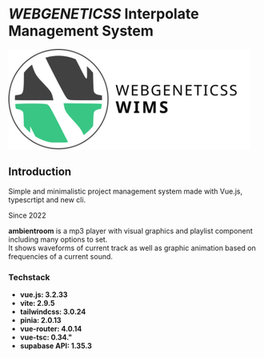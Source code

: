 # *WEBGENETICSS* Interpolate Management System

<img src="https://raw.githubusercontent.com/webgeninc/webgensystem/main/src/assets/systems_circle_text.svg" height="200" >

## Introduction

Simple and minimalistic project management system made with Vue.js, typescrtipt and new cli.

Since 2022



**ambientroom** is a mp3 player with visual graphics and playlist component including many options to set.\
It shows waveforms of current track as well as graphic animation based on frequencies of a current sound.

### Techstack
* **vue.js: 3.2.33**
* **vite: 2.9.5**
* **tailwindcss: 3.0.24**
* **pinia: 2.0.13**
* **vue-router: 4.0.14**
* **vue-tsc: 0.34."**
* **supabase API: 1.35.3**



